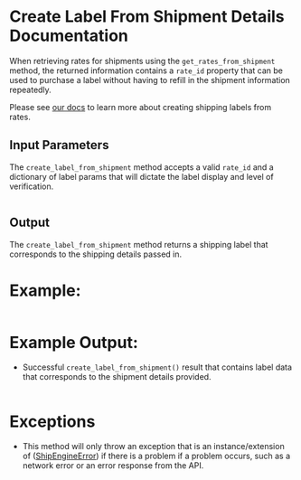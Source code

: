 Create Label From Shipment Details Documentation
================================================
When retrieving rates for shipments using the `get_rates_from_shipment` method, the returned information contains a `rate_id` property that can be used to purchase a label without having to refill in the shipment information repeatedly.

Please see [our docs](https://www.shipengine.com/docs/labels/create-from-rate/) to learn more about creating shipping labels from rates.

Input Parameters
----------------
The `create_label_from_shipment` method accepts a valid `rate_id` and a dictionary of label params that
will dictate the label display and level of verification.
```java

```

Output
------
The `create_label_from_shipment` method returns a shipping label that corresponds to
the shipping details passed in.

Example:
========
```java

```

Example Output:
===============
- Successful `create_label_from_shipment()` result that contains label data that corresponds to the shipment details provided.
```java

```

Exceptions
==========

- This method will only throw an exception that is an instance/extension of
  ([ShipEngineError](../shipengine/errors/__init__.py)) if there is a problem if a problem occurs, such as a network
  error or an error response from the API.
